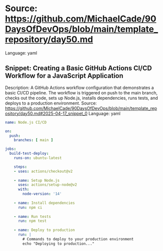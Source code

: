 # Source: https://github.com/MichaelCade/90DaysOfDevOps/blob/main/template_repository/day50.md
Language: yaml

## Snippet: Creating a Basic GitHub Actions CI/CD Workflow for a JavaScript Application
Description: A GitHub Actions workflow configuration that demonstrates a basic CI/CD pipeline. The workflow is triggered on push to the main branch, checks out the code, sets up Node.js, installs dependencies, runs tests, and deploys to a production environment.
Source: https://github.com/MichaelCade/90DaysOfDevOps/blob/main/template_repository/day50.md#2025-04-17_snippet_0
Language: yaml

```yaml
name: Node.js CI/CD

on:
  push:
    branches: [ main ]

jobs:
  build-test-deploy:
    runs-on: ubuntu-latest

    steps:
    - uses: actions/checkout@v2
    
    - name: Setup Node.js
      uses: actions/setup-node@v2
      with:
        node-version: '14'
        
    - name: Install dependencies
      run: npm ci
      
    - name: Run tests
      run: npm test
      
    - name: Deploy to production
      run: |
        # Commands to deploy to your production environment
        echo "Deploying to production..."
```